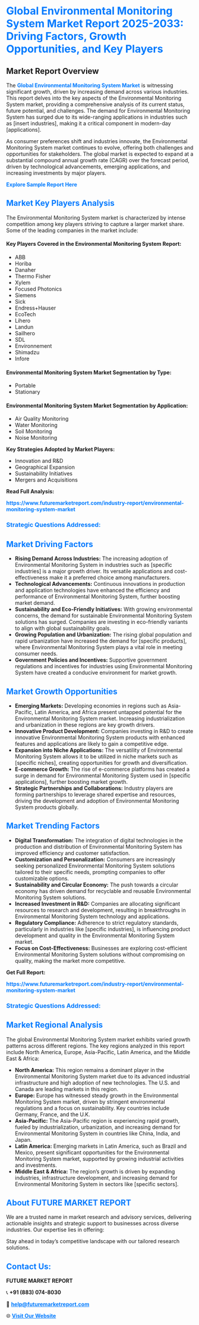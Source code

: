 <h1 style="color: #007BFF;">Global Environmental Monitoring System Market Report 2025-2033: Driving Factors, Growth Opportunities, and Key Players</h1>

<section id="overview">
<h2>Market Report Overview</h2>
<p>The <a href="https://www.futuremarketreport.com/industry-report/environmental-monitoring-system-market" style="color: #007BFF; text-decoration: none;"><strong>Global Environmental Monitoring System Market</strong></a> is witnessing significant growth, driven by increasing demand across various industries. This report delves into the key aspects of the Environmental Monitoring System market, providing a comprehensive analysis of its current status, future potential, and challenges. The demand for Environmental Monitoring System has surged due to its wide-ranging applications in industries such as [insert industries], making it a critical component in modern-day [applications].</p>
<p>As consumer preferences shift and industries innovate, the Environmental Monitoring System market continues to evolve, offering both challenges and opportunities for stakeholders. The global market is expected to expand at a substantial compound annual growth rate (CAGR) over the forecast period, driven by technological advancements, emerging applications, and increasing investments by major players.</p>
</section>

<section id="overview">
<p><a href="https://www.futuremarketreport.com/request-sample/reportId=59790" style="color: #007BFF; text-decoration: none;"><strong>Explore Sample Report Here</strong></a></p>
</section>

<section id="key-players">
<h2 style="color: #007BFF;">Market Key Players Analysis</h2>
<p>The Environmental Monitoring System market is characterized by intense competition among key players striving to capture a larger market share. Some of the leading companies in the market include:</p>
<h4>Key Players Covered in the Environmental Monitoring System Report:</h4>
<ul><li>ABB</li><li>Horiba</li><li>Danaher</li><li>Thermo Fisher</li><li>Xylem</li><li>Focused Photonics</li><li>Siemens</li><li>Sick</li><li>Endress+Hauser</li><li>EcoTech</li><li>Lihero</li><li>Landun</li><li>Sailhero</li><li>SDL</li><li>Environnement</li><li>Shimadzu</li><li>Infore</li></ul>
<h4>Environmental Monitoring System Market Segmentation by Type:</h4>
<ul><li>Portable</li><li>Stationary</li></ul>

<h4>Environmental Monitoring System Market Segmentation by Application:</h4>
<ul><li>Air Quality Monitoring</li><li>Water Monitoring</li><li>Soil Monitoring</li><li>Noise Monitoring</li></ul>
<p><strong>Key Strategies Adopted by Market Players:</strong></p>
<ul>
<li>Innovation and R&D</li>
<li>Geographical Expansion</li>
<li>Sustainability Initiatives</li>
<li>Mergers and Acquisitions</li>
</ul>
</section>

<section>
<p><strong>Read Full Analysis: </strong></p><a href="https://www.futuremarketreport.com/industry-report/environmental-monitoring-system-market" style="color: #007BFF; text-decoration: none;"><strong>https://www.futuremarketreport.com/industry-report/environmental-monitoring-system-market</strong></a>
<h3 style="color: #007BFF;">Strategic Questions Addressed:</h3>
</section>

<section id="driving-factors">
<h2 style="color: #007BFF;">Market Driving Factors</h2>
<ul>
<li><strong>Rising Demand Across Industries:</strong> The increasing adoption of Environmental Monitoring System in industries such as [specific industries] is a major growth driver. Its versatile applications and cost-effectiveness make it a preferred choice among manufacturers.</li>
<li><strong>Technological Advancements:</strong> Continuous innovations in production and application technologies have enhanced the efficiency and performance of Environmental Monitoring System, further boosting market demand.</li>
<li><strong>Sustainability and Eco-Friendly Initiatives:</strong> With growing environmental concerns, the demand for sustainable Environmental Monitoring System solutions has surged. Companies are investing in eco-friendly variants to align with global sustainability goals.</li>
<li><strong>Growing Population and Urbanization:</strong> The rising global population and rapid urbanization have increased the demand for [specific products], where Environmental Monitoring System plays a vital role in meeting consumer needs.</li>
<li><strong>Government Policies and Incentives:</strong> Supportive government regulations and incentives for industries using Environmental Monitoring System have created a conducive environment for market growth.</li>
</ul>
</section>

<section id="growth-opportunities">
<h2 style="color: #007BFF;">Market Growth Opportunities</h2>
<ul>
<li><strong>Emerging Markets:</strong> Developing economies in regions such as Asia-Pacific, Latin America, and Africa present untapped potential for the Environmental Monitoring System market. Increasing industrialization and urbanization in these regions are key growth drivers.</li>
<li><strong>Innovative Product Development:</strong> Companies investing in R&D to create innovative Environmental Monitoring System products with enhanced features and applications are likely to gain a competitive edge.</li>
<li><strong>Expansion into Niche Applications:</strong> The versatility of Environmental Monitoring System allows it to be utilized in niche markets such as [specific niches], creating opportunities for growth and diversification.</li>
<li><strong>E-commerce Growth:</strong> The rise of e-commerce platforms has created a surge in demand for Environmental Monitoring System used in [specific applications], further boosting market growth.</li>
<li><strong>Strategic Partnerships and Collaborations:</strong> Industry players are forming partnerships to leverage shared expertise and resources, driving the development and adoption of Environmental Monitoring System products globally.</li>
</ul>
</section>

<section id="trending-factors">
<h2 style="color: #007BFF;">Market Trending Factors</h2>
<ul>
<li><strong>Digital Transformation:</strong> The integration of digital technologies in the production and distribution of Environmental Monitoring System has improved efficiency and customer satisfaction.</li>
<li><strong>Customization and Personalization:</strong> Consumers are increasingly seeking personalized Environmental Monitoring System solutions tailored to their specific needs, prompting companies to offer customizable options.</li>
<li><strong>Sustainability and Circular Economy:</strong> The push towards a circular economy has driven demand for recyclable and reusable Environmental Monitoring System solutions.</li>
<li><strong>Increased Investment in R&D:</strong> Companies are allocating significant resources to research and development, resulting in breakthroughs in Environmental Monitoring System technology and applications.</li>
<li><strong>Regulatory Compliance:</strong> Adherence to strict regulatory standards, particularly in industries like [specific industries], is influencing product development and quality in the Environmental Monitoring System market.</li>
<li><strong>Focus on Cost-Effectiveness:</strong> Businesses are exploring cost-efficient Environmental Monitoring System solutions without compromising on quality, making the market more competitive.</li>
</ul>
</section>

<section>
<p><strong>Get Full Report: </strong></p><a href="https://www.futuremarketreport.com/industry-report/environmental-monitoring-system-market" style="color: #007BFF; text-decoration: none;"><strong>https://www.futuremarketreport.com/industry-report/environmental-monitoring-system-market</strong></a>
<h3 style="color: #007BFF;">Strategic Questions Addressed:</h3>
</section>


<section id="regional-analysis">
<h2 style="color: #007BFF;">Market Regional Analysis</h2>
<p>The global Environmental Monitoring System market exhibits varied growth patterns across different regions. The key regions analyzed in this report include North America, Europe, Asia-Pacific, Latin America, and the Middle East & Africa:</p>
<ul>
<li><strong>North America:</strong> This region remains a dominant player in the Environmental Monitoring System market due to its advanced industrial infrastructure and high adoption of new technologies. The U.S. and Canada are leading markets in this region.</li>
<li><strong>Europe:</strong> Europe has witnessed steady growth in the Environmental Monitoring System market, driven by stringent environmental regulations and a focus on sustainability. Key countries include Germany, France, and the U.K.</li>
<li><strong>Asia-Pacific:</strong> The Asia-Pacific region is experiencing rapid growth, fueled by industrialization, urbanization, and increasing demand for Environmental Monitoring System in countries like China, India, and Japan.</li>
<li><strong>Latin America:</strong> Emerging markets in Latin America, such as Brazil and Mexico, present significant opportunities for the Environmental Monitoring System market, supported by growing industrial activities and investments.</li>
<li><strong>Middle East & Africa:</strong> The region’s growth is driven by expanding industries, infrastructure development, and increasing demand for Environmental Monitoring System in sectors like [specific sectors].</li>
</ul>
</section>

<footer>
<h2 style="color: #007BFF;">About FUTURE MARKET REPORT</h2>
<p>We are a trusted name in market research and advisory services, delivering actionable insights and strategic support to businesses across diverse industries. Our expertise lies in offering:</p>

<p>Stay ahead in today’s competitive landscape with our tailored research solutions.</p>

<h2 style="color: #007BFF;">Contact Us:</h2>
<p><strong>FUTURE MARKET REPORT</strong></p>
<p>📞 <strong>+91 (883) 074-8030</strong></p>
<p>📧 <strong><a href="mailto:help@futuremarketreport.com" style="color: #007BFF;">help@futuremarketreport.com</a></strong></p>
<p>🌐 <strong><a href="https://www.futuremarketreport.com/" style="color: #007BFF;">Visit Our Website</a></strong></p>
</footer>